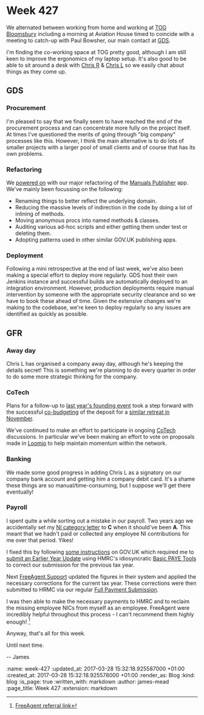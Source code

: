 Week 427
========

We alternated between working from home and working at [TOG Bloomsbury][] including a morning at Aviation House timed to coincide with a meeting to catch-up with Paul Bowsher, our main contact at [GDS][].

I'm finding the co-working space at TOG pretty good, although I am still keen to improve the ergonomics of my laptop setup. It's also good to be able to sit around a desk with [Chris R][] & [Chris L][] so we easily chat about things as they come up.

## GDS

### Procurement

I'm pleased to say that we finally seem to have reached the end of the procurement process and can concentrate more fully on the project itself. At times I've questioned the merits of going through "big company" processes like this. However, I think the main alternative is to do lots of smaller projects with a larger pool of small clients and of course that has its own problems.

### Refactoring

We [powered on][manuals-publisher-commits] with our major refactoring of the [Manuals Publisher][] app. We've mainly been focussing on the following:

* Renaming things to better reflect the underlying domain.
* Reducing the massive levels of indirection in the code by doing a lot of inlining of methods.
* Moving anonymous procs into named methods & classes.
* Auditing various ad-hoc scripts and either getting them under test or deleting them.
* Adopting patterns used in other similar GOV.UK publishing apps.

### Deployment

Following a mini retrospective at the end of last week, we've also been making a special effort to deploy more regularly. GDS host their own Jenkins instance and successful builds are automatically deployed to an integration environment. However, production deployments require manual intervention by someone with the appropriate security clearance and so we have to book these ahead of time. Given the extensive changes we're making to the codebase, we're keen to deploy regularly so any issues are identified as quickly as possible.

## GFR

### Away day

Chris L has organised a company away day, although he's keeping the details secret! This is something we're planning to do every quarter in order to do some more strategic thinking for the company.

### CoTech

Plans for a follow-up to [last year's founding event][wortley-hall-2016] took a step forward with the successful [co-budgeting][cobudget] of the deposit for a [similar retreat in November][wortley-hall-2017].

We've continued to make an effort to participate in ongoing [CoTech][] discussions. In particular we've been making an effort to vote on proposals made in [Loomio][cotech-loomio] to help maintain momentum within the network.

### Banking

We made some good progress in adding Chris L as a signatory on our company bank account and getting him a company debit card. It's a shame these things are so manual/time-consuming, but I suppose we'll get there eventually!

### Payroll

I spent quite a while sorting out a mistake in our payroll. Two years ago we accidentally set my [NI category letter][] to **C** when it should've been **A**. This meant that we hadn't paid or collected any employee NI contributions for me over that period. Yikes!

I fixed this by following [some instructions][correcting-payments-to-hmrc] on GOV.UK which required me to [submit an Earlier Year Update][submit-eyu] using HMRC's idiosyncratic [Basic PAYE Tools][] to correct our submission for the previous tax year.

Next [FreeAgent Support][] updated the figures in their system and applied the necessary corrections for the current tax year. These corrections were then submitted to HRMC via our regular [Full Payment Submission][].

I was then able to make the necessary payments to HMRC and to reclaim the missing employee NICs from myself as an employee. FreeAgent were incredibly helpful throughout this process - I can't recommend them highly enough! [^1]

Anyway, that's all for this week.

Until next time.

-- James

[^1]: [FreeAgent referral link](http://fre.ag/3276i4uh)

[TOG Bloomsbury]: http://www.theofficegroup.co.uk/office/the-bloomsbury-building/
[GDS]: https://www.gov.uk/government/organisations/government-digital-service
[Chris R]: /chris-roos
[Chris L]: /chris-lowis
[Manuals Publisher]: https://github.com/alphagov/manuals-publisher
[manuals-publisher-commits]: https://github.com/alphagov/manuals-publisher/compare/a455a22b3cafd7fda87ffc0f6beac7b549caf2cd...cdea2943f4f5f7cf5b71a07cde20e6895756f512
[correcting-payments-to-hmrc]: https://www.gov.uk/payroll-errors/correcting-payments-to-hmrc
[submit-eyu]: https://www.gov.uk/government/publications/basic-paye-tools-earlier-year-update-alongside-commercial-software
[Basic PAYE Tools]: https://www.gov.uk/basic-paye-tools
[FreeAgent Support]: https://www.freeagent.com/support/
[Full Payment Submission]: https://www.gov.uk/running-payroll/reporting-to-hmrc
[wortley-hall-2016]: https://wiki.coops.tech/wiki/Main_Page#Wortley_Hall_2016
[cobudget]: https://github.com/cobudget/cobudget
[wortley-hall-2017]: https://www.loomio.org/d/8huKDznq/proposal/Yy4Ciz8h
[CoTech]: https://www.coops.tech/
[cotech-loomio]: https://www.loomio.org/d/IHimcVgY/
[NI category letter]: https://www.gov.uk/national-insurance-rates-letters/category-letters

:name: week-427
:updated_at: 2017-03-28 15:32:18.925587000 +01:00
:created_at: 2017-03-28 15:32:18.925578000 +01:00
:render_as: Blog
:kind: blog
:is_page: true
:written_with: markdown
:author: james-mead
:page_title: Week 427
:extension: markdown
